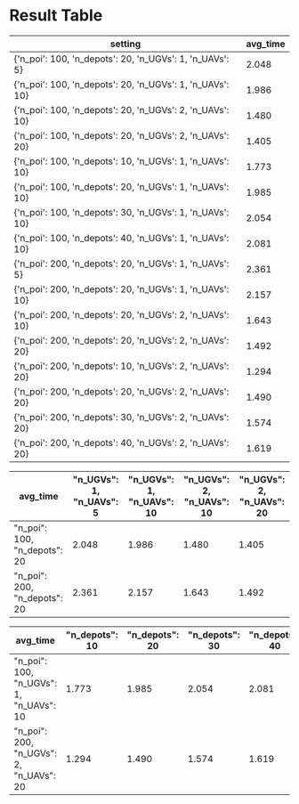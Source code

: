 # Result Table

| setting | avg_time |
| ------- | -------- |
| {'n_poi': 100, 'n_depots': 20, 'n_UGVs': 1, 'n_UAVs': 5} | 2.048 |
| {'n_poi': 100, 'n_depots': 20, 'n_UGVs': 1, 'n_UAVs': 10} | 1.986 |
| {'n_poi': 100, 'n_depots': 20, 'n_UGVs': 2, 'n_UAVs': 10} | 1.480 |
| {'n_poi': 100, 'n_depots': 20, 'n_UGVs': 2, 'n_UAVs': 20} | 1.405 |
| {'n_poi': 100, 'n_depots': 10, 'n_UGVs': 1, 'n_UAVs': 10} | 1.773 |
| {'n_poi': 100, 'n_depots': 20, 'n_UGVs': 1, 'n_UAVs': 10} | 1.985 |
| {'n_poi': 100, 'n_depots': 30, 'n_UGVs': 1, 'n_UAVs': 10} | 2.054 |
| {'n_poi': 100, 'n_depots': 40, 'n_UGVs': 1, 'n_UAVs': 10} | 2.081 |
| {'n_poi': 200, 'n_depots': 20, 'n_UGVs': 1, 'n_UAVs': 5} | 2.361 |
| {'n_poi': 200, 'n_depots': 20, 'n_UGVs': 1, 'n_UAVs': 10} | 2.157 |
| {'n_poi': 200, 'n_depots': 20, 'n_UGVs': 2, 'n_UAVs': 10} | 1.643 |
| {'n_poi': 200, 'n_depots': 20, 'n_UGVs': 2, 'n_UAVs': 20} | 1.492 |
| {'n_poi': 200, 'n_depots': 10, 'n_UGVs': 2, 'n_UAVs': 20} | 1.294 |
| {'n_poi': 200, 'n_depots': 20, 'n_UGVs': 2, 'n_UAVs': 20} | 1.490 |
| {'n_poi': 200, 'n_depots': 30, 'n_UGVs': 2, 'n_UAVs': 20} | 1.574 |
| {'n_poi': 200, 'n_depots': 40, 'n_UGVs': 2, 'n_UAVs': 20} | 1.619 |

| avg_time | "n_UGVs": 1,</br>"n_UAVs": 5 | "n_UGVs": 1,</br>"n_UAVs": 10 | "n_UGVs": 2,</br>"n_UAVs": 10 | "n_UGVs": 2,</br>"n_UAVs": 20 |
| -------- | ---------------------------- | ----------------------------- | ----------------------------- | ----------------------------- |
| "n_poi": 100, </br>"n_depots": 20 |  2.048  |  1.986  |   1.480   |   1.405   |
| "n_poi": 200, </br>"n_depots": 20 |  2.361  |  2.157  |   1.643   |   1.492   |
    
| avg_time | "n_depots": 10 | "n_depots": 20 | "n_depots": 30 | "n_depots": 40 |
| -------- | ---------------------------- | ----------------------------- | ----------------------------- | ----------------------------- |
| "n_poi": 100, </br>"n_UGVs": 1, </br>"n_UAVs": 10 |  1.773  |  1.985  |   2.054   |   2.081   |
| "n_poi": 200, </br>"n_UGVs": 2, </br>"n_UAVs": 20 |  1.294  |  1.490  |   1.574   |   1.619   |
    